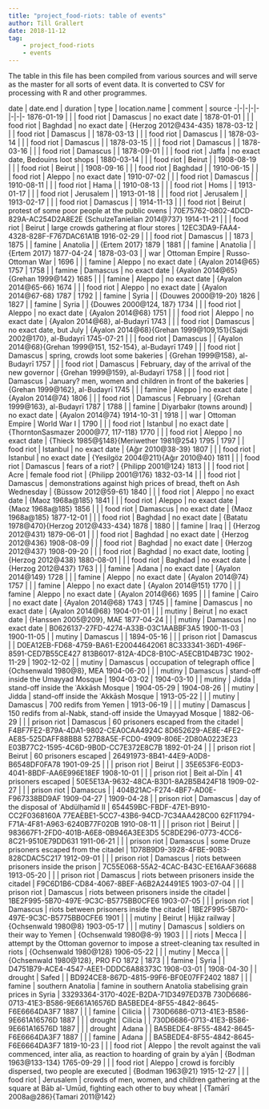 ```yaml
---
title: "project_food-riots: table of events"
author: Till Grallert
date: 2018-11-12
tag:
    - project_food-riots
    - events
---
```


The table in this file has been compiled from various sources and will serve as the master for all sorts of event data. It is converted to CSV for processing with R and other programmes. 

date | date.end | duration | type | location.name | comment | source
-|-|-|-|-|-|-|-
1876-01-19 |  |  | food riot | Damascus |  no exact date  | 
1878-01-01 |  |  | food riot | Baghdad | no exact date | {Herzog 2012@434-435}
1878-03-12 |  |  | food riot | Damascus |  | 
1878-03-13 |  |  | food riot | Damascus |  | 
1878-03-14 |  |  | food riot | Damascus |  | 
1878-03-15 |  |  | food riot | Damascus |  | 
1878-03-16 |  |  | food riot | Damascus |  | 
1878-09-01 |  |  | food riot | Jaffa |  no exact date, Bedouins loot shops | 
1880-03-14 |  |  | food riot | Beirut |  | 
1908-08-19 |  |  | food riot | Beirut |  | 
1908-09-16 |  |  | food riot | Baghdad |  | 
1910-06-15 |  |  | food riot | Aleppo |  no exact date | 
1910-07-02 |  |  | food riot | Damascus |  | 
1910-08-11 |  |  | food riot | Hama |  | 
1910-08-13 |  |  | food riot | Homs |  | 
1913-01-17 |  |  | food riot | Jerusalem |  | 
1913-01-18 |  |  | food riot | Jerusalem |  | 
1913-02-17 |  |  | food riot | Damascus |  | 
1914-11-13 |  |  | food riot | Beirut | protest of some poor people at the public ovens | 70E75762-0802-4DCD-829A-AC254D2A8E2E {SchulzeTanielian 2014@737} 
1914-11-21 |  |  | food riot | Beirut | large crowds gathering at flour stores | 12EC3DA9-FAA4-4328-828F-F767DAC61A1B 
1916-02-29 |  |  | food riot | Damascus |  | 
1873 | 1875 |  | famine | Anatolia |  | {Ertem 2017}
1879 | 1881 |  | famine | Anatolia |  | {Ertem 2017}
1877-04-24 | 1878-03-03 |  | war | Ottoman Empire | Russo-Ottoman War | 
1696 |  |  | famine | Aleppo |  no exact date | {Ayalon 2014@65}
1757 | 1758 |  | famine | Damascus |  no exact date | {Ayalon 2014@65}{Grehan 1999@142}
1685 |  |  | famine | Aleppo |  no exact date | {Ayalon 2014@65-66}
1674 |  |  | food riot | Aleppo | no exact date | {Ayalon 2014@67-68}
1787 | 1792 |  | famine | Syria |  | {Douwes 2000@19-20}
1826 | 1827 |  | famine | Syria |  | {Douwes 2000@124, 187}
1734 |  |  | food riot | Aleppo | no exact date | {Ayalon 2014@68}
1751 |  |  | food riot | Aleppo | no exact date | {Ayalon 2014@68}, al-Budayrī
1743 |  |  | food riot | Damascus | no exact date, but July | {Ayalon 2014@68}{Grehan 1999@109,151}{Sajdi 2002@170}, al-Budayrī
1745-07-21 |  |  | food riot | Damascus |  | {Ayalon 2014@68}{Grehan 1999@151, 152-154}, al-Budayrī
1749 |  |  | food riot | Damascus | spring, crowds loot some bakeries | {Grehan 1999@158}, al-Budayrī
1757 |  |  | food riot | Damascus | February, day of the arrival of the new governor | {Grehan 1999@159}, al-Budayrī
1758 |  |  | food riot | Damascus | January? men, women and children in front of the bakeries | {Grehan 1999@162}, al-Budayrī
1745 |  |  | famine | Aleppo |  no exact date | {Ayalon 2014@74}
1806 |  |  | food riot | Damascus | February | {Grehan 1999@163}, al-Budayrī
1787 | 1788 |  | famine | Diyarbakır (towns around) |  no exact date | {Ayalon 2014@74}
1914-10-31 | 1918 |  | war | Ottoman Empire | World War I | 
1790 |  |  | food riot | Istanbul | no exact date | {ThorntonSasmazer 2000@77, 117-118}
1770 |  |  | food riot | Aleppo | no exact date | {Thieck 1985@§148}{Meriwether 1981@254}
1795 | 1797 |  | food riot | Istanbul | no exact date | {Ağır 2010@38-39}
1807 |  |  | food riot | Istanbul | no exact date | {Yesilgöz 2004@211}{Ağır 2010@40}
1811 |  |  | food riot | Damascus | fears of a riot? | {Philipp 2001@124}
1813 |  |  | food riot | Acre | female food riot | {Philipp 2001@176}
1832-03-14 |  |  | food riot | Damascus | demonstrations against high prices of bread, theft on Ash Wednesday | {Büssow 2012@59-61} 
1840 |  |  | food riot | Aleppo | no exact date | {Maoz 1968a@185}
1841 |  |  | food riot | Aleppo | no exact date | {Maoz 1968a@185}
1856 |  |  | food riot | Damascus | no exact date | {Maoz 1968a@185}
1877-12-01 |  |  | food riot | Baghdad | no exact date | {Batatu 1978@470}{Herzog 2012@433-434}
1878 | 1880 |  | famine | Iraq |  | {Herzog 2012@431}
1879-06-01 |  |  | food riot | Baghdad | no exact date | {Herzog 2012@436}
1908-08-09 |  |  | food riot | Baghdad | no exact date | {Herzog 2012@437}
1908-09-20 |  |  | food riot | Baghdad | no exact date, looting | {Herzog 2012@438}
1880-08-01 |  |  | food riot | Baghdad | no exact date | {Herzog 2012@437}
1763 |  |  | famine | Adana | no exact date | {Ayalon 2014@149}
1728 |  |  | famine | Aleppo | no exact date | {Ayalon 2014@74}
1757 |  |  | famine | Aleppo | no exact date | {Ayalon 2014@151}
1770 |  |  | famine | Aleppo | no exact date | {Ayalon 2014@66}
1695 |  |  | famine | Cairo | no exact date | {Ayalon 2014@68}
1743 | 1745  |  | famine | Damascus | no exact date | {Ayalon 2014@68}
1904-01-01 |  |  | mutiny | Beirut | no exact date | {Hanssen 2005@209}, MAE
1877-04-24 |  |  | mutiny | Damascus | no exact date | B0626137-27FD-4274-A33B-03C1AABBF3A5
1900-11-03 | 1900-11-05 |  | mutiny | Damascus |  | 
1894-05-16 |  |  | prison riot | Damascus |  | D0EA12EB-FD68-4759-BA61-E20044642061 8C333341-36D1-496F-8591-CED7B55CE427 813B6017-812A-4DC8-B10C-A5ECB1D4B73C
1902-11-29 | 1902-12-02 |  | mutiny | Damascus | occupation of telegraph office | {Ochsenwald 1980@8}, MEA
1904-06-20 |  |  | mutiny | Damascus | stand-off inside the Umayyad Mosque | 
1904-03-02 | 1904-03-10 |  | mutiny | Jidda | stand-off inside the ʿAkkāsh Mosque | 
1904-05-29 | 1904-08-26 |  | mutiny | Jidda | stand-off inside the ʿAkkāsh Mosque | 
1913-05-22 |  |  | mutiny | Damascus | 700 redifs from Yemen | 
1913-06-19 |  |  | mutiny | Damascus | 150 redifs from al-Nabk, stand-off inside the Umayyad Mosque | 
1882-06-29 |  |  | prison riot | Damascus | 60 prisoners escaped from the citadel | F4BF7FE2-B79A-4DA1-9802-CEA0CAA4924C 8D652629-AE8E-4FE2-AE85-525DAFF88BB8 527B8A5E-FCD0-4909-806E-2D80A0223E23 E03B77C2-1595-4C6D-9B0D-CC7E372E8C7B
1892-01-24 |  |  | prison riot | Beirut | 60 prisoners escaped | 26491973-8B41-44E9-A0D8-B6548DF0FA78
1901-09-25 |  |  | prison riot | Beirut |  | 35E653F6-E0D3-4041-8BDF-AA6E996E18EF 
1908-10-01 |  |  | prison riot | Beit al-Dīn | 41 prisoners escaped  |  50E5E13A-9632-48CA-B3D1-8A2B5B424F18
1909-02-27 |  |  | prison riot | Damascus |  | 404B21AC-F274-4BF7-AD0E-F967338BD9AF
1909-04-27 | 1909-04-28 |  | prison riot | Damascus | day of the disposal of ʿAbdülḥamīd II | 654459BC-FBDF-47E1-B910-CC2F0368160A 77EAEBE1-5CC7-43B6-94CD-7C34AA428C00 62F11794-F71A-4F81-A963-6240B77F020B
1910-08-11 |  |  | prison riot | Beirut |  | 983667F1-2FD0-401B-A6E8-0B946A3EE3D5 5C8DE296-0773-4CC6-8C21-9510E79DD631
1911-06-21 |  |  | prison riot | Damascus | some Druze prisoners escaped from the citadel | 1D78B9D9-3928-4FBE-90B3-828CDAC5C217
1912-09-01 |  |  | prison riot | Damascus | riots between prisoners inside the prison | 7C55E068-55A2-4CAC-B43C-EE16AAF36688
1913-05-20 |  |  | prison riot | Damascus | riots between prisoners inside the citadel | F9C6D1B6-CD84-4067-8BEF-A6B2A24491E5
1903-07-04 |  |  | prison riot | Damascus | riots between prisoners inside the citadel | 1BE2F995-5B70-497E-9C3C-B5775BB0CFE6
1903-07-05 |  |  | prison riot | Damascus | riots between prisoners inside the citadel | 1BE2F995-5B70-497E-9C3C-B5775BB0CFE6
1901 |  |  | mutiny | Beirut | Ḥijāz railway | {Ochsenwald 1980@8}
1903-05-17 |  |  | mutiny | Damascus | soldiers on their way to Yemen | {Ochsenwald 1980@8-9}
1903 |  |  | riots | Mecca |  | attempt by the Ottoman governor to impose a street-cleaning tax resulted in riots | {Ochsenwald 1980@128}
1906-05-22 |  |  | mutiny | Mecca |  | {Ochsenwald 1980@128}, PRO FO
1872 | 1873 |  | famine | Syria |  | D4751B79-ACE4-4547-AEE1-DDDC6A88373C
1908-03-01 | 1908-04-30 |  | drought | Safed |  | BD924CE8-867D-4815-99F6-BF0E07FF2402
1887 |  |  | famine | southern Anatolia | famine in southern Anatolia stabelising grain prices in Syria | 33293364-3170-402E-B2DA-71D3497ED37B 730D6686-0713-41E3-B586-9E661A16576D BA5BEDE4-8F55-4842-8645-F6E6664DA3F7
1887 | | | famine | Cilicia |  | 730D6686-0713-41E3-B586-9E661A16576D
1887 | | | drought | Cilicia |  | 730D6686-0713-41E3-B586-9E661A16576D
1887 |  |  | drought | Adana |  | BA5BEDE4-8F55-4842-8645-F6E6664DA3F7
1887 |  |  | famine | Adana |  | BA5BEDE4-8F55-4842-8645-F6E6664DA3F7
1819-10-23 |  |  | food riot | Aleppo | the revolt against the vali commenced, inter alia, as reaction to hoarding of grain by aʿyān | {Bodman 1963@133-134}
1765-09-29 |  |  | food riot | Aleppo | crowd is forcibly dispersed, two people are executed | {Bodman 1963@21}
1915-12-27 |  |  | food riot | Jerusalem | crowds of men, women, and children gathering at the square at Bāb al-ʿUmūd, fighting each other to buy wheat | {Tamārī 2008a@286}{Tamari 2011@142}